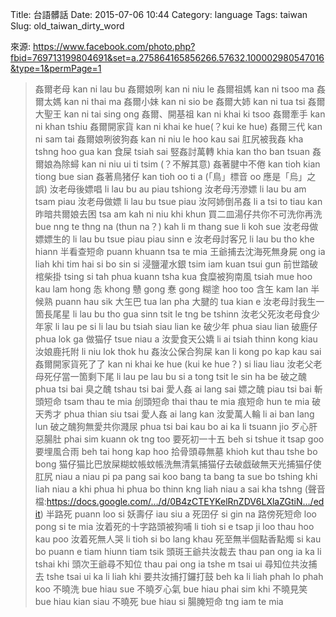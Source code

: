 Title: 台語髒話
Date: 2015-07-06 10:44
Category: language
Tags: taiwan
Slug: old_taiwan_dirty_word

來源: https://www.facebook.com/photo.php?fbid=769713199804691&set=a.275864165856266.57632.100002980547016&type=1&permPage=1

> 姦爾老母 kan ni lau bu
> 姦爾娘咧 kan ni niu le
> 姦爾祖媽 kan ni tsoo ma
> 姦爾太媽 kan ni thai ma
> 姦爾小妹 kan ni sio be
> 姦爾大姉 kan ni tua tsi
> 姦爾大聖王 kan ni tai sing ong
> 姦爾、開基祖 kan ni khai ki tsoo
> 姦爾牽手 kan ni khan tshiu
> 姦爾開家貨 kan ni khai ke hue(？kui ke hue)
> 姦爾三代 kan ni sam tai
> 姦爾娘咧彼狗姦 kan ni niu le hoo kau sai
> 肛尻被我姦 kha tshng hoo gua kan
> 食屎 tsiah sai
> 竪姦討萬轉 khia kan tho ban tsuan
> 姦爾娘為除蟳 kan ni niu ui ti tsim (？不解其意)
> 姦著腱中不倦 kan tioh kian tiong bue sian
> 姦著鳥猪仔 kan tioh oo ti a (「鳥」標音 oo 應是「烏」之誤)
> 汝老母後嫖唱 li lau bu au piau tshiong
> 汝老母汚滲嫖 li lau bu am tsam piau
> 汝老母做嫖 li lau bu tsue piau
> 汝阿姉倒吊姦 li a tsi to tiau kan
> 昨暗共爾娘去困 tsa am kah ni niu khi khun
> 買二皿湯仔共你不可洗你再洗
> bue nng te thng na (thun na？) kah li m thang sue li koh sue
> 汝老母做嫖嫖生的 li lau bu tsue piau piau sinn e
> 汝老母討客兄 li lau bu tho khe hiann
> 半看查短命 puann khuann tsa te mia
> 王爺捕去沈海死無身屍 ong ia liah khi tim hai si bo sin si
> 浸鹽灌水銀 tsim iam kuan tsui gun
> 前世踏破棺柴掛 tsing si tah phua kuann tsha kua
> 食糜被狗南風 tsiah mue hoo kau lam hong
> 怣 khong
> 戇 gong
> 惷 gong
> 糊塗 hoo too
> 含玍 kam lan
> 半候熟 puann hau sik
> 大玍巴 tua lan pha
> 大腱的 tua kian e
> 汝老母討我生一箇長尾星 li lau bu tho gua sinn tsit le tng be tshinn
> 汝老父死汝老母食少年家 li lau pe si li lau bu tsiah siau lian ke
> 破少年 phua siau lian
> 破鹿仔 phua lok ga
> 做猫仔 tsue niau a
> 汝愛食天公嬌 li ai tsiah thinn kong kiau
> 汝娘鹿托附 li niu lok thok hu
> 姦汝公保合狗屎 kan li kong po kap kau sai
> 姦爾開家貨死了了 kan ni khai ke hue (kui ke hue？) si liau liau
> 汝老父老母死仔當一箇剩下尾 li lau pe lau bu si a tong tsit le sin ha be
> 破之醜 phua tsi bai
> 臭之醜 tshau tsi bai
> 愛人姦 ai lang sai
> 嫖之醜 piau tsi bai
> 斬頭短命 tsam thau te mia
> 刣頭短命 thai thau te mia
> 痕短命 hun te mia
> 破天秀才 phua thian siu tsai
> 愛人姦 ai lang kan
> 汝愛萬人輪 li ai ban lang lun
> 破之醜狗無愛共你濺尿 phua tsi bai kau bo ai ka li tsuann jio
> 歹心肝惡腸肚 phai sim kuann ok tng too
> 要死初一十五 beh si tshue it tsap goo
> 要埋風合雨 beh tai hong kap hoo
> 拾骨頭尋無墓 khioh kut thau tshe bo bong
> 猫仔猫比巴放屎糊蚊帳蚊帳洗無清氣捕猫仔去破戯破無天光捕猫仔使肛尻
> niau a niau pi pa pang sai koo bang ta bang ta sue bo tshing khi liah niau a khi phua hi phua bo thinn kng liah niau a sai kha tshng (聲音檔:https://docs.google.com/…/d/0B4zCTEYKelRnZDV6LXlaZGtiN…/edit)
> 半路死 puann loo si
> 妖壽仔 iau siu a
> 死囝仔 si gin na
> 路傍死短命 loo pong si te mia
> 汝着死的十字路頭被狗哺 li tioh si e tsap ji loo thau hoo kau poo
> 汝着死無人哭 li tioh si bo lang khau
> 死至無半個點香點燭 si kau bo puann e tiam hiunn tiam tsik
> 頭斑王爺共汝裁去 thau pan ong ia ka li tshai khi
> 頭次王爺尋不知位 thau pai ong ia tshe m tsai ui
> 尋知位共汝捕去 tshe tsai ui ka li liah khi
> 要共汝捕打鑼打鼓 beh ka li liah phah lo phah koo
> 不曉洗 bue hiau sue
> 不曉歹心氣 bue hiau phai sim khi
> 不曉見笑 bue hiau kian siau
> 不曉死 bue hiau si
> 腸腌短命 tng iam te mia
